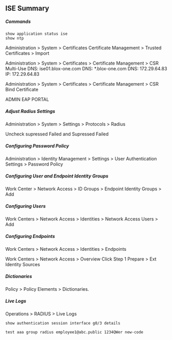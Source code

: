 ## ISE Summary

##### Commands
```
show application status ise
show ntp
```

Administration > System > Certificates
Certificate Management > Trusted Certificates > Import

Administration > System > Certificates > Certificate Management > CSR
Multi-Use
DNS: ise01.blox-one.com
DNS: *.blox-one.com
DNS: 172.29.64.83
IP: 172.29.64.83


Administration > System > Certificates > Certificate Management > CSR
Bind Certificate

ADMIN
EAP
PORTAL

##### Adjust Radius Settings

Administration > System > Settings > Protocols > Radius

Uncheck supressed Failed and Supressed Failed


##### Configuring Password Policy
Administration > Identity Management > Settings > User Authentication Settings > Password Policy

##### Configuring User and Endpoint Identity Groups
Work Center > Network Access > ID Groups > Endpoint Identity Groups > Add 

##### Configuring Users
Work Centers > Network Access > Identities > Network Access Users > Add


##### Configuring Endpoints

Work Centers > Network Access > Identities > Endpoints 


Work Centers > Network Access > Overview
Click Step 1 Prepare > Ext Identity Sources


##### Dictionaries
Policy > Policy Elements > Dictionaries.



##### Live Logs
Operations > RADIUS > Live Logs

```
show authentication session interface g0/3 details

test aaa group radius employee1@abc.public 1234QWer new-code
```

